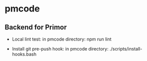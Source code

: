 # pmcode
Backend for Primor
---------

* Local lint test:
	in pmcode directory: npm run lint

* Install git pre-push hook:
	in pmcode directory: ./scripts/install-hooks.bash
